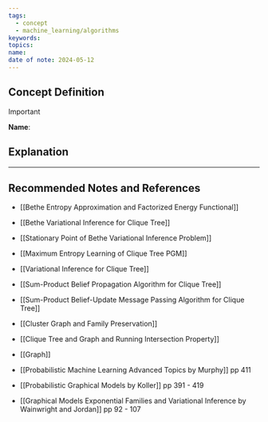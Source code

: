 ```yaml
---
tags:
  - concept
  - machine_learning/algorithms
keywords: 
topics: 
name: 
date of note: 2024-05-12
---
```


## Concept Definition

>[!important]
>**Name**: 



## Explanation





-----------
##  Recommended Notes and References

- [[Bethe Entropy Approximation and Factorized Energy Functional]]
- [[Bethe Variational Inference for Clique Tree]]
- [[Stationary Point of Bethe Variational Inference Problem]]

- [[Maximum Entropy Learning of Clique Tree PGM]]
- [[Variational Inference for Clique Tree]]

- [[Sum-Product Belief Propagation Algorithm for Clique Tree]]
- [[Sum-Product Belief-Update Message Passing Algorithm for Clique Tree]]

- [[Cluster Graph and Family Preservation]]
- [[Clique Tree and Graph and Running Intersection Property]]
- [[Graph]]


- [[Probabilistic Machine Learning Advanced Topics by Murphy]] pp 411 
- [[Probabilistic Graphical Models by Koller]] pp 391 - 419
- [[Graphical Models Exponential Families and Variational Inference by Wainwright and Jordan]] pp 92 - 107